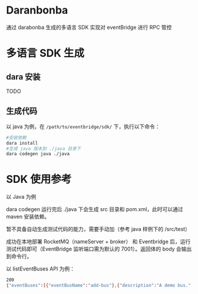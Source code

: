 # Daranbonba

通过 darabonba 生成的多语言 SDK 实现对 eventBridge 进行 RPC 管控

# 多语言 SDK 生成

## dara 安装

TODO

## 生成代码

以 java 为例，在 `/path/to/eventbridge/sdk/` 下，执行以下命令：

```sh
#安装依赖
dara install
#生成 java 版本到 ./java 目录下
dara codegen java ./java

```


# SDK 使用参考

以 Java 为例

dara codegen 运行完后 ./java 下会生成 src 目录和 pom.xml，此时可以通过 maven 安装依赖。

暂不具备自动生成测试代码的能力，需要手动加（参考 java 样例下的 /src/test）

成功在本地部署 RocketMQ（nameServer + broker） 和 Eventbridge 后，运行测试代码即可（EventBridge 监听端口需为默认的 7001）。返回体的 body 会输出到命令行。

以 listEventBuses API 为例：

```sh
200
{"eventBuses":[{"eventBusName":"add-bus"},{"description":"A demo bus.","eventBusName":"demo-bus"}],"total":2,"requestId":"fa5d4ab6-4961-4c2c-a4b9-2845d44f8d82","maxResults":2}

```

